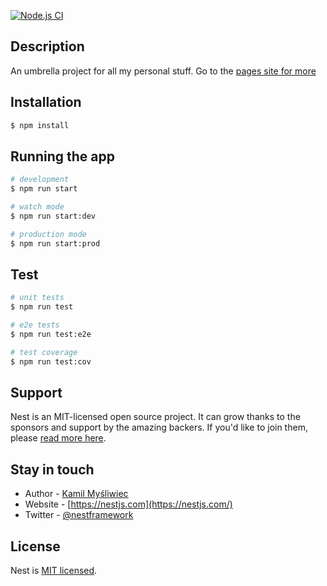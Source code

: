 [![Node.js CI](https://github.com/jhevans/je-hack-space/actions/workflows/node-build.yml/badge.svg)](https://github.com/jhevans/je-hack-space/actions/workflows/node-build.yml)

## Description

An umbrella project for all my personal stuff. Go to the [pages site for more](https://jhevans.github.io/je-hack-space/)

## Installation

```bash
$ npm install
```

## Running the app

```bash
# development
$ npm run start

# watch mode
$ npm run start:dev

# production mode
$ npm run start:prod
```

## Test

```bash
# unit tests
$ npm run test

# e2e tests
$ npm run test:e2e

# test coverage
$ npm run test:cov
```

## Support

Nest is an MIT-licensed open source project. It can grow thanks to the sponsors and support by the amazing backers. If you'd like to join them, please [read more here](https://docs.nestjs.com/support).

## Stay in touch

- Author - [Kamil Myśliwiec](https://kamilmysliwiec.com)
- Website - [https://nestjs.com](https://nestjs.com/)
- Twitter - [@nestframework](https://twitter.com/nestframework)

## License

Nest is [MIT licensed](LICENSE).
